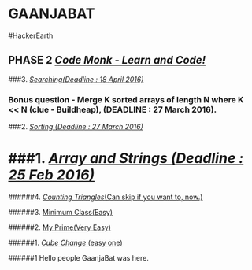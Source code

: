 # GAANJABAT
#HackerEarth

## PHASE 2 [_Code Monk - Learn and Code!_](https://www.hackerearth.com/codemonk/)
###3. [_Searching(Deadline : 18 April 2016)_](https://www.hackerearth.com/notes/searching-code-monk/)

### Bonus question - Merge K sorted arrays of length N where K << N (clue - Buildheap), (DEADLINE : 27 March 2016).

###2. [_Sorting (Deadline : 27 March 2016)_](https://www.hackerearth.com/notes/sorting-code-monk/)

###1. [_Array and Strings (Deadline : 25 Feb 2016)_](https://www.hackerearth.com/notes/array-and-strings-code-monk/)
======================================================================================
######4. [_Counting Triangles_(Can skip if you want to, now.)](https://www.hackerearth.com/problem/algorithm/counting-triangles/)

######3. [Minimum Class(Easy)](https://www.hackerearth.com/problem/algorithm/minimum-class/)

######2. [My Prime(Very Easy)](https://www.hackerearth.com/problem/algorithm/my-prime/)

######1. [_Cube Change_ (easy one)](https://www.hackerearth.com/problem/algorithm/cube-change-qualifier2/) 

######1 Hello people GaanjaBat was here.
